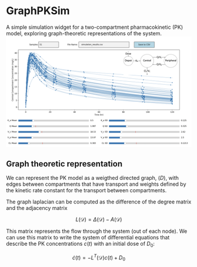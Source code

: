 # GraphPKSim

A simple simulation widget for a two-compartment pharmacokinetic (PK) model, exploring graph-theoretic representations of the system.
![GraphPKSimulator](images/graphpksimulator.png)

## Graph theoretic representation

We can represent the PK model as a weigthed directed graph, $\mathcal(D)$, with edges between compartments that have transport and weights defined by the kinetic rate constant for the transport between compartments. 

The graph laplacian can be computed as the difference of the degree matrix and the adjacency matrix

$$
L \left( \mathcal{D} \right) = \Delta\left( \mathcal{D} \right) - A\left(\mathcal{D}\right)
$$

This matrix represents the flow through the system (out of each node). We can use this matrix to write the system of differential equations that describe the PK concentrations $c(t)$ with an initial dose of $D_0$:

$$
\dot{c}(t) = -L^T \left(\mathcal{D} \right) c(t) + D_0
$$
